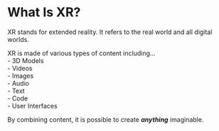# What Is XR?

XR stands for extended reality. It refers to the real world and all digital worlds.

XR is made of various types of content including...\
\- 3D Models\
\- Videos\
\- Images\
\- Audio\
\- Text\
\- Code\
\- User Interfaces

By combining content, it is possible to create _**anything**_ imaginable.
